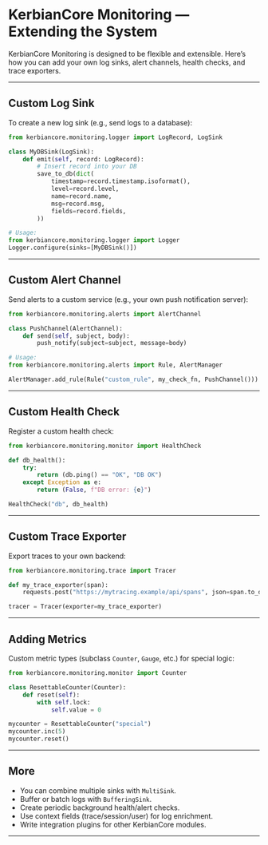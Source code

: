 # KerbianCore Monitoring — Extending the System

KerbianCore Monitoring is designed to be flexible and extensible. Here’s how you can add your own log sinks, alert channels, health checks, and trace exporters.

---

## Custom Log Sink

To create a new log sink (e.g., send logs to a database):

```python
from kerbiancore.monitoring.logger import LogRecord, LogSink

class MyDBSink(LogSink):
    def emit(self, record: LogRecord):
        # Insert record into your DB
        save_to_db(dict(
            timestamp=record.timestamp.isoformat(),
            level=record.level,
            name=record.name,
            msg=record.msg,
            fields=record.fields,
        ))

# Usage:
from kerbiancore.monitoring.logger import Logger
Logger.configure(sinks=[MyDBSink()])
```

---

## Custom Alert Channel

Send alerts to a custom service (e.g., your own push notification server):

```python
from kerbiancore.monitoring.alerts import AlertChannel

class PushChannel(AlertChannel):
    def send(self, subject, body):
        push_notify(subject=subject, message=body)

# Usage:
from kerbiancore.monitoring.alerts import Rule, AlertManager

AlertManager.add_rule(Rule("custom_rule", my_check_fn, PushChannel()))
```

---

## Custom Health Check

Register a custom health check:

```python
from kerbiancore.monitoring.monitor import HealthCheck

def db_health():
    try:
        return (db.ping() == "OK", "DB OK")
    except Exception as e:
        return (False, f"DB error: {e}")

HealthCheck("db", db_health)
```

---

## Custom Trace Exporter

Export traces to your own backend:

```python
from kerbiancore.monitoring.trace import Tracer

def my_trace_exporter(span):
    requests.post("https://mytracing.example/api/spans", json=span.to_dict())

tracer = Tracer(exporter=my_trace_exporter)
```

---

## Adding Metrics

Custom metric types (subclass `Counter`, `Gauge`, etc.) for special logic:

```python
from kerbiancore.monitoring.monitor import Counter

class ResettableCounter(Counter):
    def reset(self):
        with self.lock:
            self.value = 0

mycounter = ResettableCounter("special")
mycounter.inc(5)
mycounter.reset()
```

---

## More

- You can combine multiple sinks with `MultiSink`.
- Buffer or batch logs with `BufferingSink`.
- Create periodic background health/alert checks.
- Use context fields (trace/session/user) for log enrichment.
- Write integration plugins for other KerbianCore modules.

---